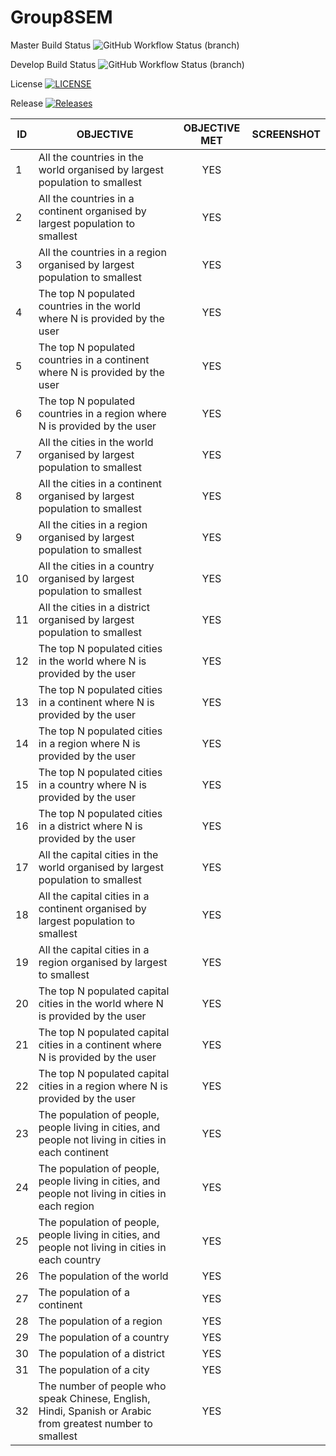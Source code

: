 # Group8SEM

Master Build Status ![GitHub Workflow Status (branch)](https://img.shields.io/github/actions/workflow/status/calipobox1209/Group9SEM/main.yml?branch=main)

Develop Build Status ![GitHub Workflow Status (branch)](https://img.shields.io/github/actions/workflow/status/calipobox1209/group8sem/main.yml?branch=develop)

License [![LICENSE](https://img.shields.io/github/license/calipobox1209/group9sem.svg?style=flat-square)](https://github.com/calipobox1209/group8sem/blob/main/LICENSE)

Release [![Releases](https://img.shields.io/github/release/calipobox1209/group9sem/all.svg?style=flat-square)](https://github.com/calipobox1209/group8sem/releases)

| ID | OBJECTIVE                                                               | OBJECTIVE MET | SCREENSHOT |
|----|-------------------------------------------------------------------------|:-------------:|:----------:|
| 1  | All the countries in the world organised by largest population to smallest | YES         |            |
| 2  | All the countries in a continent organised by largest population to smallest | YES         |            |
| 3  | All the countries in a region organised by largest population to smallest | YES           |            |
| 4  | The top N populated countries in the world where N is provided by the user | YES           |            |
| 5  | The top N populated countries in a continent where N is provided by the user | YES           |            |
| 6  | The top N populated countries in a region where N is provided by the user | YES           |            |
| 7  | All the cities in the world organised by largest population to smallest | YES           |            |
| 8  | All the cities in a continent organised by largest population to smallest | YES           |            |
| 9  | All the cities in a region organised by largest population to smallest | YES           |            |
| 10 | All the cities in a country organised by largest population to smallest | YES           |            |
| 11 | All the cities in a district organised by largest population to smallest | YES           |            |
| 12 | The top N populated cities in the world where N is provided by the user | YES           |            |
| 13 | The top N populated cities in a continent where N is provided by the user | YES           |            |
| 14 | The top N populated cities in a region where N is provided by the user | YES           |            |
| 15 | The top N populated cities in a country where N is provided by the user | YES           |            |
| 16 | The top N populated cities in a district where N is provided by the user | YES           |            |
| 17 | All the capital cities in the world organised by largest population to smallest | YES           |            |
| 18 | All the capital cities in a continent organised by largest population to smallest | YES           |            |
| 19 | All the capital cities in a region organised by largest to smallest | YES           |            |
| 20 | The top N populated capital cities in the world where N is provided by the user | YES           |            |
| 21 | The top N populated capital cities in a continent where N is provided by the user | YES           |            |
| 22 | The top N populated capital cities in a region where N is provided by the user | YES           |            |
| 23 | The population of people, people living in cities, and people not living in cities in each continent | YES |  |
| 24 | The population of people, people living in cities, and people not living in cities in each region | YES |  |
| 25 | The population of people, people living in cities, and people not living in cities in each country | YES |  |
| 26 | The population of the world | YES           |            |
| 27 | The population of a continent | YES           |            |
| 28 | The population of a region | YES           |            |
| 29 | The population of a country | YES           |            |
| 30 | The population of a district | YES           |            |
| 31 | The population of a city | YES           |            |
| 32 | The number of people who speak Chinese, English, Hindi, Spanish or Arabic from greatest number to smallest | YES |  |

